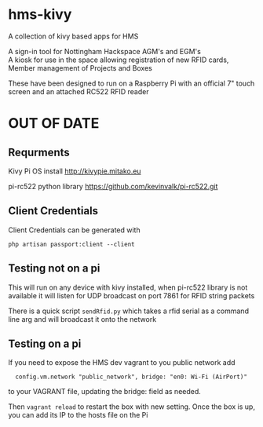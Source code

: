 # hms-kivy
A collection of kivy based apps for HMS

A sign-in tool for Nottingham Hackspace AGM's and EGM's  
A kiosk for use in the space allowing registration of new RFID cards, Member management of Projects and Boxes

These have been designed to run on a Raspberry Pi with an official 7" touch screen and an attached RC522 RFID reader


# **OUT OF DATE**
## Requrments
Kivy Pi OS install
 http://kivypie.mitako.eu

pi-rc522 python library
 https://github.com/kevinvalk/pi-rc522.git

## Client Credentials
Client Credentials can be generated with
```
php artisan passport:client --client
```

## Testing not on a pi
This will run on any device with kivy installed, when pi-rc522 library is not available it will listen for UDP broadcast on port 7861 for RFID string packets

There is a quick script `sendRfid.py` which takes a rfid serial as a command line arg and will broadcast it onto the network

## Testing on a pi
If you need to expose the HMS dev vagrant to you public network add
```
  config.vm.network "public_network", bridge: "en0: Wi-Fi (AirPort)"
```
to your VAGRANT file, updating the bridge: field as needed.

Then `vagrant reload` to restart the box with new setting.
Once the box is up, you can add its IP to the hosts file on the Pi


